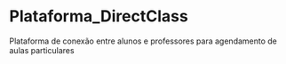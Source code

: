 # Plataforma_DirectClass
Plataforma de conexão entre alunos e professores para agendamento de aulas particulares
